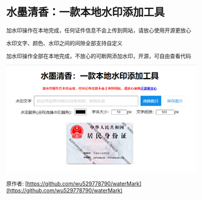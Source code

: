 # 水墨清香：一款本地水印添加工具

加水印操作在本地完成，任何证件信息不会上传到网站，请放心使用开源更放心

水印文字、颜色、水印之间的间隙全部支持自定义

加水印操作全部在本地完成，不放心的可断网添加水印，开源，可自由查看代码

![](watermark.png)

原作者: [https://github.com/wu529778790/waterMark](https://github.com/wu529778790/waterMark)